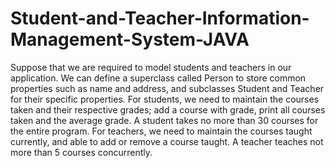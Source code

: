 # Student-and-Teacher-Information-Management-System-JAVA
Suppose that we are required to model students and teachers in our application. We can
define a superclass called Person to store common properties such as name and address,
and subclasses Student and Teacher for their specific properties. For students, we need to
maintain the courses taken and their respective grades; add a course with grade, print all
courses taken and the average grade. A student takes no more than 30 courses for the entire
program. For teachers, we need to maintain the courses taught currently, and able to add or
remove a course taught. A teacher teaches not more than 5 courses concurrently.
